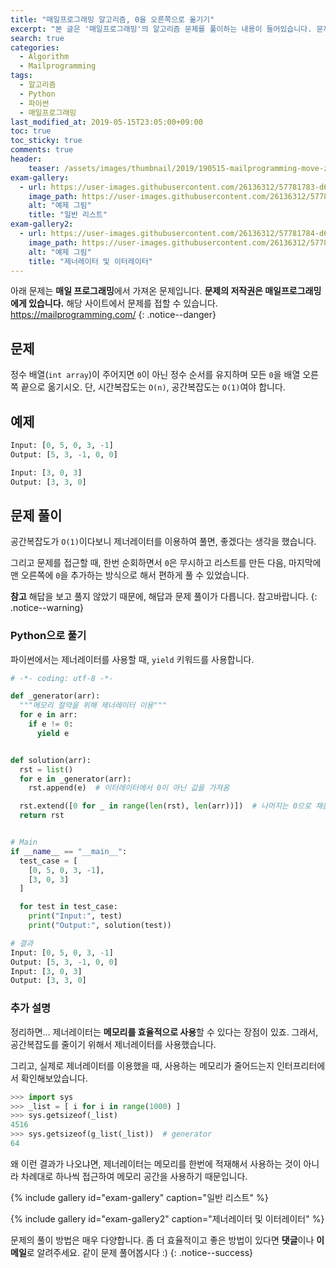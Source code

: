 ```yaml
---
title: "매일프로그래밍 알고리즘, 0을 오른쪽으로 옮기기"
excerpt: "본 글은 '매일프로그래밍'의 알고리즘 문제를 풀이하는 내용이 들어있습니다. 문제에 대한 저작권은 '매일프로그래밍'에게 있습니다. 문제는 다음과 같습니다. 정수 배열(int array)이 주어지면 0이 아닌 정수 순서를 유지하며 모든 0을 배열 오른쪽 끝으로 옮기시오."
search: true
categories: 
  - Algorithm
  - Mailprogramming
tags: 
  - 알고리즘
  - Python
  - 파이썬
  - 매일프로그래밍
last_modified_at: 2019-05-15T23:05:00+09:00
toc: true
toc_sticky: true
comments: true
header:
    teaser: /assets/images/thumbnail/2019/190515-mailprogramming-move-zero-right.png
exam-gallery:
  - url: https://user-images.githubusercontent.com/26136312/57781783-d62a2800-7765-11e9-9182-5dfff851b0da.png
    image_path: https://user-images.githubusercontent.com/26136312/57781783-d62a2800-7765-11e9-9182-5dfff851b0da.png
    alt: "예제 그림"
    title: "일반 리스트"
exam-gallery2:
  - url: https://user-images.githubusercontent.com/26136312/57781784-d62a2800-7765-11e9-95d7-467ce84ee740.png
    image_path: https://user-images.githubusercontent.com/26136312/57781784-d62a2800-7765-11e9-95d7-467ce84ee740.png
    alt: "예제 그림"
    title: "제너레이터 및 이터레이터"
---
```


<i class="fas fa-exclamation-circle"></i> 아래 문제는 **매일 프로그래밍**에서 가져온 문제입니다. **문제의 저작권은 매일프로그래밍에게 있습니다.** 해당 사이트에서 문제를 접할 수 있습니다. <a href="https://mailprogramming.com/" target="_blank">https://mailprogramming.com/</a>
{: .notice--danger}

## 문제

정수 배열(`int array`)이 주어지면 `0`이 아닌 정수 순서를 유지하며 모든 `0`을 배열 오른쪽 끝으로 옮기시오. 단, 시간복잡도는 `O(n)`, 공간복잡도는 `O(1)`여야 합니다.  

## 예제

```python
Input: [0, 5, 0, 3, -1]
Output: [5, 3, -1, 0, 0]
```

```python
Input: [3, 0, 3]
Output: [3, 3, 0]
```

## 문제 풀이

공간복잡도가 `O(1)`이다보니 제너레이터를 이용하여 풀면, 좋겠다는 생각을 했습니다.  

그리고 문제를 접근할 때, 한번 순회하면서 `0`은 무시하고 리스트를 만든 다음, 마지막에 맨 오른쪽에 `0`을 추가하는 방식으로 해서 편하게 풀 수 있었습니다.  

**참고** 해답을 보고 풀지 않았기 때문에, 해답과 문제 풀이가 다릅니다. 참고바랍니다.
{: .notice--warning}

### Python으로 풀기

파이썬에서는 제너레이터를 사용할 때, `yield` 키워드를 사용합니다.  

```python
# -*- coding: utf-8 -*-

def _generator(arr):
  """메모리 절약을 위해 제너레이터 이용"""
  for e in arr:
    if e != 0:
      yield e


def solution(arr):
  rst = list()
  for e in _generator(arr):
    rst.append(e)  # 이터레이터에서 0이 아닌 값을 가져옴

  rst.extend([0 for _ in range(len(rst), len(arr))])  # 나머지는 0으로 채움
  return rst


# Main
if __name__ == "__main__":
  test_case = [
    [0, 5, 0, 3, -1],
    [3, 0, 3]
  ]

  for test in test_case:
    print("Input:", test)
    print("Output:", solution(test))
```

```python
# 결과
Input: [0, 5, 0, 3, -1] 
Output: [5, 3, -1, 0, 0]
Input: [3, 0, 3]
Output: [3, 3, 0]
```

### 추가 설명

정리하면... 제너레이터는 **메모리를 효율적으로 사용**할 수 있다는 장점이 있죠. 그래서, 공간복잡도를 줄이기 위해서 제너레이터를 사용했습니다.  

그리고, 실제로 제너레이터를 이용했을 때, 사용하는 메모리가 줄어드는지 인터프리터에서 확인해보았습니다.  

```python
>>> import sys
>>> _list = [ i for i in range(1000) ]
>>> sys.getsizeof(_list)
4516
>>> sys.getsizeof(g_list(_list))  # generator
64
```

왜 이런 결과가 나오냐면, 제너레이터는 메모리를 한번에 적재해서 사용하는 것이 아니라 차례대로 하나씩 접근하여 메모리 공간을 사용하기 때문입니다.  

{% include gallery id="exam-gallery" caption="일반 리스트" %}

{% include gallery id="exam-gallery2" caption="제너레이터 및 이터레이터" %}


<i class="far fa-laugh-wink"></i> 문제의 풀이 방법은 매우 다양합니다. 좀 더 효율적이고 좋은 방법이 있다면 **댓글**이나 **이메일**로 알려주세요. 같이 문제 풀어봅시다 :)
{: .notice--success}